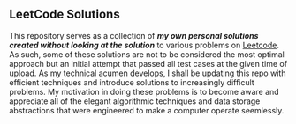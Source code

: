 ## LeetCode Solutions
This repository serves as a collection of **_my own personal solutions created without looking at the solution_** to various problems on [Leetcode](https://leetcode.com/).
As such, some of these solutions are not to be considered the most optimal approach but an initial attempt 
that passed all test cases at the given time of upload. As my technical acumen develops,
I shall be updating this repo with efficient techniques and introduce solutions to increasingly difficult problems.
My motivation in doing these problems is to become aware and appreciate all of the elegant algorithmic techniques and 
data storage abstractions that were engineered to make a computer operate seemlessly. 
